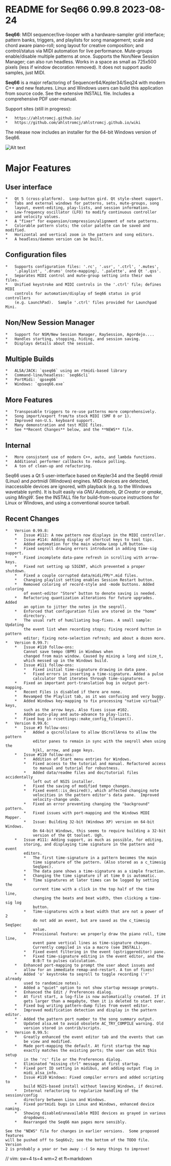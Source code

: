 # README for Seq66 0.99.8 2023-08-24

__Seq66__: MIDI sequencer/live-looper with a hardware-sampler grid interface;
pattern banks, triggers, and playlists for song management; scale and chord
aware piano-roll; song layout for creative composition; and control/status
via MIDI automation for live performance.  Mute-groups enable/disable multiple
patterns at once.  Supports the Non/New Session Manager; can also run headless.
Works in a space as small as 725x500 pixels (less if window decoration removed).
It does not support audio samples, just MIDI.

__Seq66__ is a major refactoring of Sequencer64/Kepler34/Seq24 with modern C++
and new features.  Linux and Windows users can build this application from
source code.  See the extensive INSTALL file.  Includes a comprehensive PDF
user-manual.

Support sites (still in progress):

    *   https://ahlstromcj.github.io/
    *   https://github.com/ahlstromcj/ahlstromcj.github.io/wiki

The release now includes an installer for the 64-bit Windows version of Seq66.

![Alt text](doc/latex/images/main-window/main-windows.png?raw=true "Seq66")

# Major Features

##  User interface

    *   Qt 5 (cross-platform).  Loop-button gird. Qt style-sheet support.
    *   Tabs and external windows for patterns, sets, mute-groups, song
        layout, event-editing, play-lists, and session information.
    *   Low-frequency oscillator (LFO) to modify continuous controller
        and velocity values.
    *   A "fixer" for expansion/compression/alignment of note patterns.
    *   Colorable pattern slots; the color palette can be saved and modified.
    *   Horizontal and vertical zoom in the pattern and song editors.
    *   A headless/daemon version can be built.

##  Configuration files

    *   Supports configuration files: '.rc', '.usr', '.ctrl', '.mutes',
        '.playlist', '.drums' (note-mapping), '.palette', and Qt '.qss'.
    *   Separates MIDI control and mute-group setting into their own files.
    *   Unified keystroke and MIDI controls in the '.ctrl' file; defines MIDI
        controls for automation/display of Seq66 status in grid controllers
        (e.g. LaunchPad).  Sample '.ctrl' files provided for Launchpad Mini.

##  Non/New Session Manager

    *   Support for NSM/New Session Manager, RaySession, Agordejo....
    *   Handles starting, stopping, hiding, and session saving.
    *   Displays details about the session.

##  Multiple Builds

    *   ALSA/JACK: `qseq66` using an rtmidi-based library
    *   Command-line/headless: `seq66cli`
    *   PortMidi: `qpseq66`
    *   Windows: `qpseq66.exe`

##  More Features

    *   Transposable triggers to re-use patterns more comprehensively.
    *   Song import/export from/to stock MIDI (SMF 0 or 1).
    *   Improved non-U.S. keyboard support.
    *   Many demonstration and test MIDI files.
    *   See **Recent Changes** below, and the **NEWS** file.

##  Internal

    *   More consistent use of modern C++, auto, and lambda functions.
    *   Additional performer callbacks to reduce polling.
    *   A ton of clean-up and refactoring.

Seq66 uses a Qt 5 user-interface based on Kepler34 and the Seq66 *rtmidi*
(Linux) and *portmidi* (Windows) engines.  MIDI devices are detected,
inaccessible devices are ignored, with playback (e.g. to the Windows wavetable
synth). It is built easily via *GNU Autotools*, *Qt Creator* or *qmake*, using
*MingW*.  See the INSTALL file for build-from-source instructions for Linux or
Windows, and using a conventional source tarball.

## Recent Changes

    *   Version 0.99.8:
        *   Issue #112: A new pattern now displays in the MIDI controller.
        *   Issue #114: Adding display of shortcut keys to tool tips.
        *   Added automation for the main window Loop L/R button.
        *   Fixed seqroll drawing errors introduced in adding time-sig support.
        *   Fixed incomplete data-pane refresh in scrolling with arrow-keys.
        *   Fixed not setting up SIGINT, which prevented a proper shutdown.
        *   Fixed a couple corrupted data/midi/FM/*.mid files.
        *   Changing playlist setting enables Session Restart button.
        *   Removed coloring of record-style and -mode buttons. Added coloring
            of event-editor "Store" button to denote saving is needed.
        *   Refactoring quantization alterations for future upgrades. Added
            an option to jitter the notes in the seqroll.
        *   Enforced that configuration files are stored in the "home"
            directory.
        *   The usual raft of humiliating bug-fixes. A small sample: Updating
            the event list when recording stops; fixing record button in pattern
            editor; fixing note-selection refresh; and about a dozen more.
    *   Version 0.99.7:
        *   Issue #110 follow-ons:
            Cannot save tempo (BPM) in Windows when
            changed from main window. Caused by mixing a long and size_t,
            which messed up in the Windows build.
        *   Issue #111 follow-ons:
            *   Fixed initial time-signature drawing in data pane.
            *   Fixed errors in inserting a time-signature. Added a pulse
                calculator that iterates through time-signatures.
        *   Fixed an important port-translation bug in output port-mapping.
        *   Recent Files is disabled if there are none.
        *   Revamped the Playlist tab, as it was confusing and very buggy.
        *   Added Windows key-mapping to fix processing "native virtual" keys,
            such as the arrow keys. Also fixes issue #102.
        *   Added auto-play and auto-advance to play-lists.
        *   Fixed bug in rcsettings::make_config_filespec().
    *   Version 0.99.6:
        *   Issue #3 follow-ons:
            *   Added a qscrollslave to allow QScrollArea to allow the pattern
                editor panes to remain in sync with the seqroll when using the
                hjkl, arrow, and page keys.
        *   Issue #110 follow-ons:
            *   Addition of Start menu entries for Windows.
            *   Fixed access to the tutorial and manual. Refactored access
                to manual and tutorial for robustness.
            *   Added data/readme files and doc/tutorial files accidentally
                left out of NSIS installer.
            *   Fixed the saving of modified tempo changes.
            *   Fixed event::is_desired(), which affected changing note
                velocities in the pattern editor's data pane.  Improved
                velocity-change undo.
            *   Fixed an error preventing changing the "background" pattern.
            *   Fixed issues with port-mapping and the Windows MIDI Mapper.
            *   Issue: Building 32-bit (Windows XP) version on 64-bit Windows.
                On 64-bit Windows, this seems to require building a 32-bit
                version of the Qt toolset. Ugh.
        *   Issue #111: Adding support, as much as possible, for editing,
            storing, and displaying time signature in the pattern and event
            editors.
            *   The first time-signature in a pattern becomes the main
                time signature of the pattern. (Also stored as a c_timesig
                SeqSpec).
            *   The data pane shows a time-signature as a simple fraction.
            *   Changing the time signature if at time 0 is automatic.
            *   Time signatures at later times can be logged by setting the
                current time with a click in the top half of the time line,
                changing the beats and beat width, then clicking a time-sig log
                button.
            *   Time-signatures with a beat width that are not a power of 2
                do not add an event, but are saved as the c_timesig SeqSpec
                value.
            *   Provisional feature: we properly draw the piano roll, time line,
                event pane vertical lines as time-signature changes.
                Currently compiled in via a macro (see INSTALL).
            *   Fixed event filtering in the event (qstriggereditor) pane.
            *   Fixed time-signature editing in the event editor, and the
                B:B:T to pulses calculation.
        *   Enhanced port-mapping to prompt the user about issues and
            allow for an immediate remap-and-restart. A ton of fixes!
        *   Added 'o' keystroke to seqroll to toggle recording ('r' already
            used to randomize notes).
        *   Added a "quiet" option to not show startup message prompts.
        *   Enhanced the Edit / Preferences dialog.
        *   At first start, a log-file is now automatically created. If it
            gets larger than a megabyte, then it is deleted to start over.
        *   Fixed bug writing pattern-dump files from event editor.
        *   Improved modification detection and display in the pattern editor.
        *   Added the pattern port number to the song summary output.
        *   Updated alsa.m4 to avoid obsolete AC_TRY_COMPILE warning. Old
            version stored in contrib/scripts.
    *   Version 0.99.5:
        *   Greatly enhanced the event editor tab and the events that can
            be view and modified.
        *   Made port-mapping the default. At first startup the map
            exactly matches the existing ports; the user can edit this setup
            in the 'rc' file or the Preferences dialog.
        *   Eliminated "missing ctrl" message at first startup.
        *   Fixed port ID setting in midibus, and adding output flag in
            midi_alsa_info.
        *   Issue #110 Windows: Fixed compiler errors and added scripting to
            build NSIS-based install without leaving Windows, if desired.
        *   Internal refactoring to regularize handling of the session/config
            directory between Linux and Windows.
        *   Fixed portmidi bugs in Linux and Windows, enhanced device naming.
        *   Showing disabled/unavailable MIDI devices as grayed in various
            dropdowns.
        *   Rearranged the Seq66 man pages more sensibly.

    See the "NEWS" file for changes in earlier versions.  Some proposed features
    will be pushed off to Seq66v2; see the bottom of the TODO file. Version
    2 is probably a year or two away :-( So many things to improve!

// vim: sw=4 ts=4 wm=2 et ft=markdown
